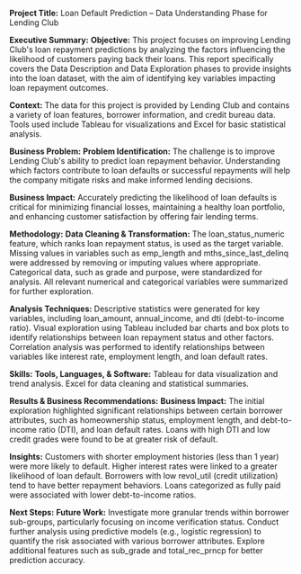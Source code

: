 **Project Title:**
Loan Default Prediction – Data Understanding Phase for Lending Club

**Executive Summary:**
**Objective:**
This project focuses on improving Lending Club's loan repayment predictions by analyzing the factors influencing the likelihood of customers paying back their loans. This report specifically covers the Data Description and Data Exploration phases to provide insights into the loan dataset, with the aim of identifying key variables impacting loan repayment outcomes.

**Context:**
The data for this project is provided by Lending Club and contains a variety of loan features, borrower information, and credit bureau data. Tools used include Tableau for visualizations and Excel for basic statistical analysis.

**Business Problem:**
**Problem Identification:**
The challenge is to improve Lending Club's ability to predict loan repayment behavior. Understanding which factors contribute to loan defaults or successful repayments will help the company mitigate risks and make informed lending decisions.

**Business Impact:**
Accurately predicting the likelihood of loan defaults is critical for minimizing financial losses, maintaining a healthy loan portfolio, and enhancing customer satisfaction by offering fair lending terms.

**Methodology:**
**Data Cleaning & Transformation:**
The loan_status_numeric feature, which ranks loan repayment status, is used as the target variable.
Missing values in variables such as emp_length and mths_since_last_delinq were addressed by removing or imputing values where appropriate.
Categorical data, such as grade and purpose, were standardized for analysis.
All relevant numerical and categorical variables were summarized for further exploration.

**Analysis Techniques:**
Descriptive statistics were generated for key variables, including loan_amount, annual_income, and dti (debt-to-income ratio).
Visual exploration using Tableau included bar charts and box plots to identify relationships between loan repayment status and other factors.
Correlation analysis was performed to identify relationships between variables like interest rate, employment length, and loan default rates.

**Skills:**
**Tools, Languages, & Software:**
Tableau for data visualization and trend analysis.
Excel for data cleaning and statistical summaries.

**Results & Business Recommendations:**
**Business Impact:**
The initial exploration highlighted significant relationships between certain borrower attributes, such as homeownership status, employment length, and debt-to-income ratio (DTI), and loan default rates. Loans with high DTI and low credit grades were found to be at greater risk of default.

**Insights:**
Customers with shorter employment histories (less than 1 year) were more likely to default.
Higher interest rates were linked to a greater likelihood of loan default.
Borrowers with low revol_util (credit utilization) tend to have better repayment behaviors.
Loans categorized as fully paid were associated with lower debt-to-income ratios.

**Next Steps:**
**Future Work:**
Investigate more granular trends within borrower sub-groups, particularly focusing on income verification status.
Conduct further analysis using predictive models (e.g., logistic regression) to quantify the risk associated with various borrower attributes.
Explore additional features such as sub_grade and total_rec_prncp for better prediction accuracy.
